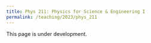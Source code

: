 ```yaml
---
title: Phys 211: Physics for Science & Engineering I
permalink: /teaching/2023/phys_211
---
```




This page is under development.
